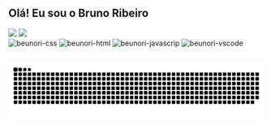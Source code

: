 ## Olá! Eu sou o Bruno Ribeiro

<div>
<img height="180em" src="https://github-readme-stats.vercel.app/api?username=beunori&show_icons=true&theme=midnight-purple" />

<img height="180em" src="https://github-readme-stats.vercel.app/api/top-langs/?username=beunori&layout=compact&theme=midnight-purple" />
</div>


<div>
<img align="center" alt="beunori-css" height="30" width="40" src="https://cdn.jsdelivr.net/gh/devicons/devicon/icons/css3/css3-original.svg" />
<img align="center" alt="beunori-html" height="30" width="40" src="https://cdn.jsdelivr.net/gh/devicons/devicon/icons/html5/html5-original.svg" />
<img align="center" alt="beunori-javascrip" height="30" width="40" src="https://cdn.jsdelivr.net/gh/devicons/devicon/icons/javascript/javascript-original.svg" />
<img align="center" alt="beunori-vscode" height="30" width="40" src="https://cdn.jsdelivr.net/gh/devicons/devicon/icons/vscode/vscode-original.svg" />
</div>

##

<picture>
  <source
    media="(prefers-color-scheme: dark)"
    srcset="https://raw.githubusercontent.com/platane/snk/output/github-contribution-grid-snake-dark.svg"
  />
  <source
    media="(prefers-color-scheme: light)"
    srcset="https://raw.githubusercontent.com/platane/snk/output/github-contribution-grid-snake.svg"
  />
  <img
    alt="github contribution grid snake animation"
    src="https://raw.githubusercontent.com/platane/snk/output/github-contribution-grid-snake.svg"
  />
</picture>

